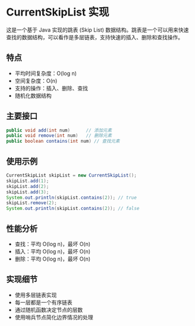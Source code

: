 # CurrentSkipList 实现

这是一个基于 Java 实现的跳表 (Skip List) 数据结构。跳表是一个可以用来快速查找的数据结构，可以看作是多层链表，支持快速的插入、删除和查找操作。

## 特点

- 平均时间复杂度：O(log n)
- 空间复杂度：O(n)
- 支持的操作：插入、删除、查找
- 随机化数据结构

## 主要接口

```java
public void add(int num)      // 添加元素
public void remove(int num)   // 删除元素
public boolean contains(int num) // 查找元素
```

## 使用示例

```java
CurrentSkipList skipList = new CurrentSkipList();
skipList.add(1);
skipList.add(2);
skipList.add(3);
System.out.println(skipList.contains(2)); // true
skipList.remove(2);
System.out.println(skipList.contains(2)); // false
```

## 性能分析

- 查找：平均 O(log n)，最坏 O(n)
- 插入：平均 O(log n)，最坏 O(n)
- 删除：平均 O(log n)，最坏 O(n)

## 实现细节

- 使用多层链表实现
- 每一层都是一个有序链表
- 通过随机函数决定节点的层数
- 使用哨兵节点简化边界情况的处理 